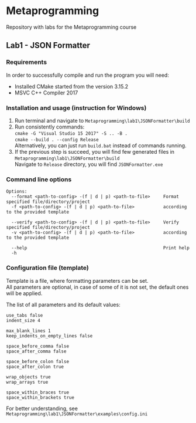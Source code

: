 # Metaprogramming
Repository with labs for the Metaprogramming course

## Lab1 - JSON Formatter
### Requirements
In order to successfully compile and run the program you will need:
* Installed CMake started from the version 3.15.2
* MSVC C++ Compiler 2017

### Installation and usage (instruction for Windows)
1. Run terminal and navigate to `Metaprogramming\lab1\JSONFormatter\build`
2. Run consistently commands:  
`cmake -G "Visual Studio 15 2017" -S .. -B .`  
`cmake --build . --config Release`  
Alternatively, you can just run `build.bat` instead of commands running.
3. If the previous step is succeed, you will find few generated files in `Metaprogramming\lab1\JSONFormatter\build`  
Navigate to `Release` directory, you will find `JSONFormatter.exe`

### Command line options
```text
Options:
  --format <path-to-config> -(f | d | p) <path-to-file>     Format specified file/directory/project  
  -f <path-to-config> -(f | d | p) <path-to-file>           according to the provided template  
   
  --verify <path-to-config> -(f | d | p) <path-to-file>     Verify specified file/directory/project  
  -v <path-to-config> -(f | d | p) <path-to-file>           according to the provided template  
   
  --help                                                    Print help  
  -h
  ```  

### Configuration file (template)
Template is a file, where formatting parameters can be set.  
All parameters are optional, in case of some of it is not set, the default ones will be applied.  
  
The list of all parameters and its default values:  
```t
use_tabs false
indent_size 4

max_blank_lines 1
keep_indents_on_empty_lines false

space_before_comma false
space_after_comma false

space_before_colon false
space_after_colon true

wrap_objects true
wrap_arrays true

space_within_braces true
space_within_brackets true
```  
  
For better understanding, see `Metaprogramming\lab1\JSONFormatter\examples\config.ini`
